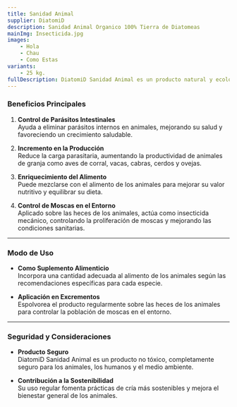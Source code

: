 ```yaml
---
title: Sanidad Animal
supplier: DiatomiD
description: Sanidad Animal Organico 100% Tierra de Diatomeas
mainImg: Insecticida.jpg
images: 
    - Hola
    - Chau
    - Como Estas
variants: 
    - 25 kg.
fullDescription: DiatomiD Sanidad Animal es un producto natural y ecológico elaborado a partir de tierra de diatomeas, diseñado para mejorar la salud y el bienestar de los animales de granja.
---
```

### **Beneficios Principales**

1. **Control de Parásitos Intestinales**  
   Ayuda a eliminar parásitos internos en animales, mejorando su salud y favoreciendo un crecimiento saludable.

2. **Incremento en la Producción**  
   Reduce la carga parasitaria, aumentando la productividad de animales de granja como aves de corral, vacas, cabras, cerdos y ovejas.

3. **Enriquecimiento del Alimento**  
   Puede mezclarse con el alimento de los animales para mejorar su valor nutritivo y equilibrar su dieta.

4. **Control de Moscas en el Entorno**  
   Aplicado sobre las heces de los animales, actúa como insecticida mecánico, controlando la proliferación de moscas y mejorando las condiciones sanitarias.

---

### **Modo de Uso**

- **Como Suplemento Alimenticio**  
  Incorpora una cantidad adecuada al alimento de los animales según las recomendaciones específicas para cada especie.

- **Aplicación en Excrementos**  
  Espolvorea el producto regularmente sobre las heces de los animales para controlar la población de moscas en el entorno.

---

### **Seguridad y Consideraciones**

- **Producto Seguro**  
  DiatomiD Sanidad Animal es un producto no tóxico, completamente seguro para los animales, los humanos y el medio ambiente.

- **Contribución a la Sostenibilidad**  
  Su uso regular fomenta prácticas de cría más sostenibles y mejora el bienestar general de los animales.
